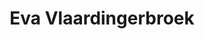 ---
id: 45
title: 'Eva Vlaardingerbroek'
description: 'Eva Vlaardingerbroek (1996) is een Nederlands politiek en cultureel commentator en rechtsfilosoof. Eva behaalde in 2019 cum laude haar master aan de Universiteit Leiden en heeft het nu tot haar missie gemaakt om een conservatieve stem te zijn voor vrijheid en rechtvaardigheid in de westerse wereld. Haar levensmotto en eponiem getitelde Substack-blog is ‘Resist Much, Obey Little’.'
keyword: 'Rechtsfilosoof en internationaal politiek commentator'
pseudonym: false
image: 85607929-7222-4168-aa1b-3985c55e61fe.jpg
---